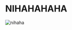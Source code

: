 # NIHAHAHAHA
![nihaha](https://i.ytimg.com/vi/a2BcjMCYFq0/hq720.jpg?sqp=-oaymwEhCK4FEIIDSFryq4qpAxMIARUAAAAAGAElAADIQj0AgKJD&rs=AOn4CLAaLNKNN59L9j9skzYZKvMaErxXCw.png "NIHAHAHA")